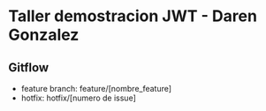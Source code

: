 # Taller demostracion JWT - Daren Gonzalez


## Gitflow
* feature branch: feature/\[nombre_feature\] 
* hotfix: hotfix/\[numero de issue\]